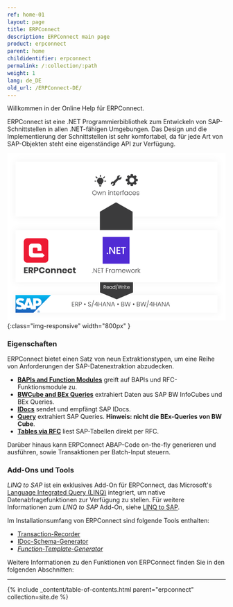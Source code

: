 ```yaml
---
ref: home-01
layout: page
title: ERPConnect
description: ERPConnect main page
product: erpconnect
parent: home
childidentifier: erpconnect
permalink: /:collection/:path
weight: 1
lang: de_DE
old_url: /ERPConnect-DE/
---
```


Willkommen in der Online Help für ERPConnect.

ERPConnect ist eine .NET Programmierbibliothek zum Entwickeln von SAP-Schnittstellen in allen .NET-fähigen Umgebungen.
Das Design und die Implementierung der Schnittstellen ist sehr komfortabel, da für jede Art von SAP-Objekten steht eine eigenständige API zur Verfügung.

![ERP-Connect](/img/content/erpconnect/architecture_erpconnect.png){:class="img-responsive" width="800px" }

### Eigenschaften

ERPConnect bietet einen Satz von neun Extraktionstypen, um eine Reihe von Anforderungen der SAP-Datenextraktion abzudecken.

- [**BAPIs and Function Modules**](./bapis-and-function-modules) greift auf BAPIs und RFC-Funktionsmodule zu.
- [**BWCube and BEx Queries**](./bw-infocubes-and-bex-queries) extrahiert Daten aus SAP BW InfoCubes und BEx Queries.
- [**IDocs**](./receiving-and-sending-idocs) sendet und empfängt SAP IDocs.
- [**Query**](./sap-queries) extrahiert SAP Queries. **Hinweis: nicht die BEx-Queries von BW Cube**.
- [**Tables via RFC**](./spezialklassen/sap-tabellen-lesen-mit-der-readtable-klasse) liest SAP-Tabellen direkt per RFC.

Darüber hinaus kann ERPConnect ABAP-Code on-the-fly generieren und ausführen, sowie Transaktionen per Batch-Input steuern.

### Add-Ons und Tools

*LINQ to SAP* ist ein exklusives Add-On für ERPConnect, das Microsoft's [Language Integrated Query (LINQ)](https://docs.microsoft.com/de-de/dotnet/csharp/programming-guide/concepts/linq/) integriert, um native Datenabfragefunktionen zur Verfügung zu stellen. 
Für weitere Informationen zum *LINQ to SAP* Add-On, siehe [LINQ to SAP](./linq-to-sap).

Im Installationsumfang von ERPConnect sind folgende Tools enthalten:
- [Transaction-Recorder](./tools/transaction-recorder)
- [IDoc-Schema-Generator](./tools/idoc-schema-generator)
- [*Function-Template-Generator*](./tools/function-template-generator.md) 

Weitere Informationen zu den Funktionen von ERPConnect finden Sie in den folgenden Abschnitten:

*****
{% include _content/table-of-contents.html parent="erpconnect" collection=site.de %}